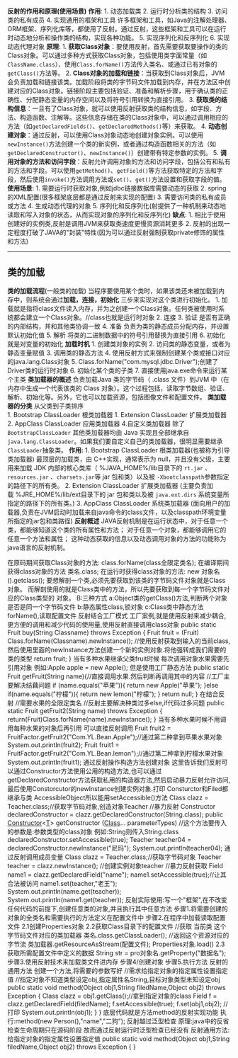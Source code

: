 
**反射的作用和原理(使用场景)**
	**作用**:
		1. 动态加载类
		2. 运行时分析类的结构
		3. 访问类的私有成员
		4. 实现通用的框架和工具
			许多框架和工具，如Java的注解处理器、ORM框架、序列化库等，都使用了反射。通过反射，这些框架和工具可以在运行时动态地分析和操作类的结构，实现各种功能。
		5. 实现序列化和反序列化
		6. 实现动态代理对象
	**原理**:
		1. **获取Class对象**：要使用反射，首先需要获取要操作的类的Class对象。可以通过多种方式获取Class对象，包括使用类字面常量（如`ClassName.class`）、使用`Class.forName()`方法传入类名、或通过已有对象的`getClass()`方法等。
		2. **Class对象的加载和链接**：当获取到Class对象后，JVM会负责加载和链接该类。加载阶段将类的字节码文件加载到内存，并在方法区中创建对应的Class对象。链接阶段主要包括验证、准备和解析步骤，用于确认类的正确性、分配静态变量的内存空间以及将符号引用转换为直接引用。
		3. **获取类的结构信息**：一旦有了Class对象，就可以使用反射获取类的结构信息，如字段、方法、构造函数、注解等。这些信息存储在类的Class对象中，可以通过调用相应的方法（如`getDeclaredFields()`、`getDeclaredMethods()`等）来获取。
		4. **动态创建对象**：通过反射，可以使用Class对象动态地创建对象实例。可以使用`newInstance()`方法创建一个类的新实例，或者通过构造函数相关的方法（如`getDeclaredConstructor()`、`newInstance()`）创建带有特定参数的实例。
		5. **调用对象的方法和访问字段**：反射允许调用对象的方法和访问字段，包括公有和私有的方法和字段。可以使用`getMethod()`、`getField()`等方法获取特定的方法和字段，然后使用`invoke()`方法调用方法或`set()`、`get()`方法设置和获取字段的值。
	**使用场景**:
		1. 需要运行时获取对象,例如jdbc链接数据库需要动态的获取
		2. spring的XML配置(很多框架底层都是通过反射来实现的配置)
		3. 需要访问类的私有成员或方法
		4. 生成动态代理的对象
		5. 序列化和反序列化(射提供了一种机制来动态地读取和写入对象的状态，从而实现对象的序列化和反序列化)
	**缺点**:
		1. 相比于使用创建好的实例类,反射是调用JVM来获取类速度更慢资源消耗更多
		2. 反射的出现一定程度打破了JAVA的"封装"特性(因为可以通过反射强制获取private修饰的属性和方法)



---
## 类的加载
**类的加载流程**(一般类的加载)
	当程序要使用某个类时，如果该类还未被加载到内存中，则系统会通过**加载，连接，初始化**
	三步来实现对这个类进行初始化。
	1. 加载就是指将class文件读入内存，并为之创建一个Class对象。任何类被使用时系统都会建立一个Class对象。//class也就是运行时对象
	2. 连接
	3. 验证 是否有正确的内部结构，并和其他类协调一致
	4. 准备 负责为类的静态成员分配内存，并设置默认初始化值
	5. 解析 将类的二进制数据中的符号引用替换为直接引用
	6. 初始化 就是对变量的初始化
**加载时机**
	1. 创建类对象的实例
	2. 访问类的静态变量，或者为静态变量赋值
	3. 调用类的静态方法
	4. 使用反射方式来强制创建某个类或接口对应的java.lang.Class对象
	5. Class.forName("com.mysql.jdbc.Driver");创建了Driver类的运行时对象
	6. 初始化某个类的子类
	7. 直接使用java.exe命令来运行某个主类
**类加载器的概述**
	负责加载Java 类的字节码（ .class 文件）到JVM 中（在内存中生成一个代表该类的 Class 对象）。这个过程包括，读取字节数组、验证、解析、初始化等。另外，它也可以加载资源，包括图像文件和配置文件。
**类加载器的分类**
	从父类到子类排序	
	1. Bootstrap ClassLoader 根类加载器
	1. Extension ClassLoader 扩展类加载器
	2. AppClass ClassLoader 应用类加载器
	4.自定义类加载器
		除了 `BootstrapClassLoader` 其他类加载器均由 Java 实现且全部继承自`java.lang.ClassLoader`。如果我们要自定义自己的类加载器，很明显需要继承 `ClassLoader`抽象类。
	**作用:**
	1. Bootstrap ClassLoader 根类加载器(也被称为引导类加载器)
	最顶层的加载类，由 C++实现，通常表示为 null，并且没有父级，主要用来加载 JDK 内部的核心类库（ %JAVA_HOME%/lib目录下的 `rt.jar` 、`resources.jar` 、`charsets.jar`等 jar 包和类）以及被 `-Xbootclasspath`参数指定的路径下的所有类。
	2. Extension ClassLoader 扩展类加载器
	(主要负责加载 %JRE_HOME%/lib/ext目录下的 jar 包和类以及被 `java.ext.dirs` 系统变量所指定的路径下的所有类。)
	3. AppClass ClassLoader 系统类加载器
	(面向用户的加载器,负责在JVM启动时加载来自java命令的class文件，以及classpath环境变量所指定的jar包和类路径)
**反射概述**
	JAVA反射机制是在运行状态中，对于任意一个类，都能够知道这个类的所有属性和方法；
	对于任意一个对象，都能够调用它的任意一个方法和属性；
	这种动态获取的信息以及动态调用对象的方法的功能称为java语言的反射机制。

在原码期间获取Class对象的方法:
class.forName(class全限定类名);
在编译期间获得class对象的方法
类名.class;
在运行时获得class对象的方法:
new 对象名().getclass();
要想解剖一个类,必须先要获取到该类的字节码文件对象就是Class对象。
而解剖使用的就是Class类中的方法，所以先要获取到每一个字节码文件对应的Class类型的
对象。
B:三种方式
a:Object类的getClass()方法,判断两个对象是否是同一个字节码文件
b:静态属性class,锁对象
c:Class类中静态方法forName(),读取配置文件
反射结合工厂模式
工厂案例,就是使用反射来减少耦合,更方便的调用和减少代码的使用量,使用反射直接调用class对象
public static Fruit buy(String Classname) throws Exception {
Fruit fruit = (Fruit) Class.forName(Classname).newInstance();
//使用反射获取到输入的当前class,然后使用里面的newInstance方法创建一个新的实例对象.将他强转成我们需要的类的类型
return fruit;
}
当有多种水果继承父类fruit时候
每次调用对象水果需要先引用对象
例如:Apple apple = new Apple();
但是使用工厂静态方法
public static Fruit getFruit(String name){//直接调用水果.然后判断再调用其中的内容
//工厂主要解决结藕问题
if (name.equals("苹果")){
return new Apple("苹果");
}else if(name.equals("柠檬")){
return new lemon("柠檬");
}
return null;
}
在结合反射
//需要水果的全限定类名
//反射主要解决种类过多else,if代码过多问题
public static Fruit getFruit2(String name) throws Exception {
return(Fruit)Class.forName(name).newInstance();
}
当有多种水果时候不用调用每种水果的对象后再引用
可以直接反射调用
Fruit fruit2 = FruitFactor.getFruit2("Com.YL.Bean.Apple");//通过第二种拿到苹果水果对象
System.out.println(fruit2);
Fruit fruit1 = FruitFactor.getFruit2("Com.YL.Bean.lemon");//通过第二种拿到柠檬水果对象
System.out.println(fruit1);
通过反射操作构造方法创建对象
这里告诉我们反射可以通过Constructor方法使用公用的构造方法,也可以通过getDeclaredConstructor方法获取私用的构造器方法,然后启动暴力反射允许访问,最后使用Constorcutor的newInstance创建实例对象.打印
Consturctor和Filed都继承与类 AccessibleObject所以能用setAccessible()方法
Class<Teacher> clazz = Teacher.class;//获取字节码对象,创造对象Teacher
//暴力反射
Constructor<Teacher> declaredConstructor = clazz.getDeclaredConstructor(String.class);
public [Constructor](../../java/lang/reflect/Constructor.html)<[T](../../java/lang/Class.html)> getConstructor
([Class](../../java/lang/Class.html)<?>... parameterTypes)
//这个方法要传入的参数是:参数类型的class对象
例如:String则传入String.class
declaredConstructor.setAccessible(true);
Teacher teacher04 = declaredConstructor.newInstance("尼玛");
System.out.println(teacher04);
通过反射调用成员变量
Class<Teacher> clazz = Teacher.class;//获取字节码对象
Teacher teacher = clazz.newInstance();
//创建实例对象teacher
//暴力反射获取
Field name1 = clazz.getDeclaredField("name");
name1.setAccessible(true);//让其合法被访问
name1.set(teacher,"老王"); System.out.println(name.get(teacher));
System.out.println(name1.get(teacher));
反射实际使用:写一个"框架",在不改变任何代码的前提下,创建任意类的对象,并且执行其中任意方法
步骤1.将需要创建的对象的全类名和需要执行的方法定义在配置文件中
步骤2.在程序中加载读取配置文件
2.1创建Properties对象
2.2获取Class目录下的配置文件
//获取 当前类 这个字节码文件对应的类加载器
类名.class.getClassLoader();
//返回这个资源对应的字节流
类加载器.getResourceAsStream(配置文件);
Properties对象.load()
2.3获取所需配置文件中定义的数据
String str = pro对象名.getProperty("数据名");
步骤3.使用反射技术来加载类文件进内存
步骤4/创建对象
步骤5.执行方法
反射的通用方法
创建一个方法,将需要的参数写好
//需求给指定对象的指定属性设置指定值
//指定对象不知道类型设定obj,指定属性名String,目标对象类型未知设定obj
public static void method(Object obj1,String filedName,Object obj2) throws Exception {
Class<?> clazz = obj1.getClass();//拿到指定对象的class
Field f = clazz.getDeclaredField(filedName);
f.setAccessible(true);
f.set(obj1,obj2);
//打印
System.out.println(obj1);
}
}
底层代码就是方法method的反射实现功能
执行:method(new Person(),"name","二狗");
反射越过泛型检查
原理:java中的反省检查生命周期只在源码阶段
故而通过反射运行时泛型检查已经没有
反射通用方法:给指定对象的指定属性设置指定值
public static void method(Object obj1,String filedName,Object obj2) throws Exception {
}